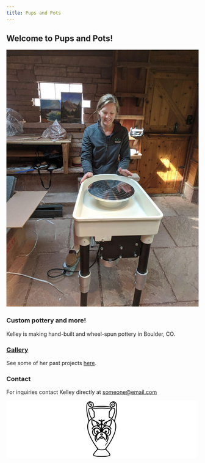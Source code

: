 ```yaml
---
title: Pups and Pots
---
```


## Welcome to Pups and Pots!

![Pottery wheel](images/wheel.jpg)

### Custom pottery and more!

Kelley is making hand-built and wheel-spun pottery in Boulder, CO.

### [Gallery](gallery)
See some of her past projects [here](gallery).

### Contact

For inquiries contact Kelley directly at someone@email.com

![Logo](images/pandp_s_wide.png)
